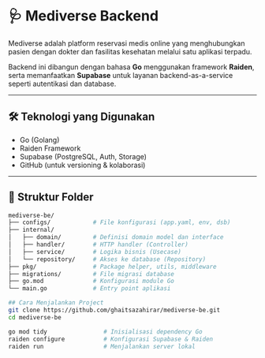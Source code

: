 # 🩺 Mediverse Backend

Mediverse adalah platform reservasi medis online yang menghubungkan pasien dengan dokter dan fasilitas kesehatan melalui satu aplikasi terpadu.

Backend ini dibangun dengan bahasa **Go** menggunakan framework **Raiden**, serta memanfaatkan **Supabase** untuk layanan backend-as-a-service seperti autentikasi dan database.

---

## 🛠️ Teknologi yang Digunakan

- Go (Golang)
- Raiden Framework
- Supabase (PostgreSQL, Auth, Storage)
- GitHub (untuk versioning & kolaborasi)

---

## 📁 Struktur Folder

```bash
mediverse-be/
├── configs/            # File konfigurasi (app.yaml, env, dsb)
├── internal/
│   ├── domain/         # Definisi domain model dan interface
│   ├── handler/        # HTTP handler (Controller)
│   ├── service/        # Logika bisnis (Usecase)
│   └── repository/     # Akses ke database (Repository)
├── pkg/                # Package helper, utils, middleware
├── migrations/         # File migrasi database
├── go.mod              # Konfigurasi module Go
└── main.go             # Entry point aplikasi

## Cara Menjalankan Project
git clone https://github.com/ghaitsazahirar/mediverse-be.git
cd mediverse-be

go mod tidy                # Inisialisasi dependency Go
raiden configure           # Konfigurasi Supabase & Raiden
raiden run                 # Menjalankan server lokal
